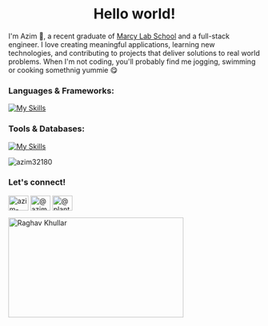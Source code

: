 
<h1 align="center">Hello world!</h1>

I'm Azim 👋, a recent graduate of [Marcy Lab School](https://marcylabschool.org/) and a full-stack engineer. I love creating meaningful applications, learning new technologies, and contributing to projects that deliver solutions to real world problems. When I'm not coding, you'll probably find me jogging, swimming or cooking somethnig yummie 😋


<h3 align="left">Languages & Frameworks:</h3>

[![My Skills](https://skillicons.dev/icons?i=js,html,css,python,react,expressjs,nodejs,flask,tailwindcss)](https://skillicons.dev)

<h3 align="left">Tools & Databases:</h3>

[![My Skills](https://skillicons.dev/icons?i=git,github,postgresql,bash,postman,docker,figma&theme=dark)](https://skillicons.dev)

<p><img align="center" src="https://github-readme-streak-stats.herokuapp.com/?user=azim32180&" alt="azim32180" /></p>


<h3 align="left">Let's connect!</h3>
<p align="left">
<a href="https://linkedin.com/in/azim-annayev" target="blank"><img align="center" src="https://raw.githubusercontent.com/rahuldkjain/github-profile-readme-generator/master/src/images/icons/Social/linked-in-alt.svg" alt="azim-annayev" height="30" width="40" /></a>
<a href="https://instagram.com/azimannayev" target="blank"><img align="center" src="https://raw.githubusercontent.com/rahuldkjain/github-profile-readme-generator/master/src/images/icons/Social/instagram.svg" alt="@azimannayev" height="30" width="40" /></a>
<a href="https://twitter.com/plantx_power" target="blank"><img align="center" src="https://raw.githubusercontent.com/rahuldkjain/github-profile-readme-generator/master/src/images/icons/Social/twitter.svg" alt="@plantx_power" height="30" width="40" /></a>
</p>

<div align="left">
<img src="https://github.com/raghavk16/raghavk16/blob/master/connected.gif" alt="Raghav Khullar" width="350" height="200" />
</div>
